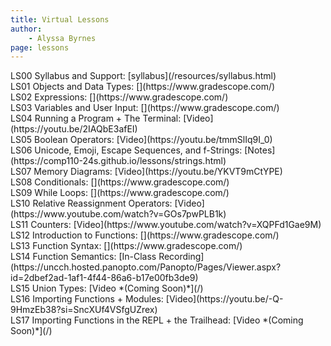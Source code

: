 ```yaml
---
title: Virtual Lessons
author:
    - Alyssa Byrnes
page: lessons
---
```


<div class="plan Class"><span class="kind">LS00 </span>
<span class="title">Syllabus and Support:</span>
[syllabus](/resources/syllabus.html)
</div>

<div class="plan Class"><span class="kind">LS01 </span>
<span class="title">Objects and Data Types:</span>
[](https://www.gradescope.com/)
</div>

<div class="plan Class"><span class="kind">LS02 </span>
<span class="title">Expressions:</span>
[](https://www.gradescope.com/)
</div>

<div class="plan Class"><span class="kind">LS03 </span>
<span class="title">Variables and User Input:</span>
[](https://www.gradescope.com/)
</div>

<div class="plan Class"><span class="kind">LS04 </span>
<span class="title">Running a Program + The Terminal:</span>
[Video](https://youtu.be/2IAQbE3afEI)
</div>

<div class="plan Class"><span class="kind">LS05 </span>
<span class="title">Boolean Operators:</span>
[Video](https://youtu.be/tmmSlIq9I_0)
</div>

<div class="plan Class"><span class="kind">LS06 </span>
<span class="title">Unicode, Emoji, Escape Sequences, and f-Strings:</span>
[Notes](https://comp110-24s.github.io/lessons/strings.html)
</div>

<div class="plan Class"><span class="kind">LS07 </span>
<span class="title">Memory Diagrams:</span>
[Video](https://youtu.be/YKVT9mCtYPE)
</div>

<div class="plan Class"><span class="kind">LS08 </span>
<span class="title">Conditionals:</span>
[](https://www.gradescope.com/)
</div>

<div class="plan Class"><span class="kind">LS09 </span>
<span class="title">While Loops:</span>
[](https://www.gradescope.com/)
</div>

<div class="plan Class"><span class="kind">LS10 </span>
<span class="title">Relative Reassignment Operators:</span>
[Video](https://www.youtube.com/watch?v=GOs7pwPLB1k)
</div>

<div class="plan Class"><span class="kind">LS11 </span>
<span class="title">Counters:</span>
[Video](https://www.youtube.com/watch?v=XQPFd1Gae9M)
</div>

<div class="plan Class"><span class="kind">LS12 </span>
<span class="title">Introduction to Functions:</span>
[](https://www.gradescope.com/)
</div>

<div class="plan Class"><span class="kind">LS13 </span>
<span class="title">Function Syntax:</span>
[](https://www.gradescope.com/)
</div>

<div class="plan Class"><span class="kind">LS14 </span>
<span class="title">Function Semantics:</span>
[In-Class Recording](https://uncch.hosted.panopto.com/Panopto/Pages/Viewer.aspx?id=2dbef2ad-1af1-4f44-86a6-b17e00fb3de9)
</div>

<div class="plan Class"><span class="kind">LS15 </span>
<span class="title">Union Types:</span>
[Video *(Coming Soon)*](/)
</div>

<div class="plan Class"><span class="kind">LS16 </span>
<span class="title">Importing Functions + Modules:</span>
[Video](https://youtu.be/-Q-9HmzEb38?si=SncXUf4VSfgUZrex)
</div>

<div class="plan Class"><span class="kind">LS17 </span>
<span class="title">Importing Functions in the REPL + the Trailhead:</span>
[Video *(Coming Soon)*](/)
</div>

